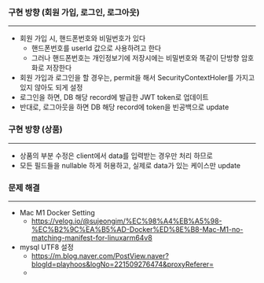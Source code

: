 ### 구현 방향 (회원 가입, 로그인, 로그아웃)

---

* 회원 가입 시, 핸드폰번호와 비밀번호가 있다
  * 핸드폰번호를 userId 값으로 사용하려고 한다
  * 그러나 핸드폰번호는 개인정보기에 저장시에는 비밀번호와 똑같이 단방향 암호화로 저장한다
* 회원 가입과 로그인을 할 경우는, permit을 해서 SecurityContextHoler를 가지고 있지 않아도 되게 설정
* 로그인을 하면, DB 해당 record에 발급한 JWT token로 업데이트
* 반대로, 로그아웃을 하면 DB 해당 record에 token을 빈공백으로 update

### 구현 방향 (상품)

---

* 상품의 부분 수정은 client에서 data를 입력받는 경우만 처리 하므로
* 모든 필드들을 nullable 하게 허용하고, 실제로 data가 있는 케이스만 update


### 문제 해결

---

* Mac M1 Docker Setting
  * https://velog.io/@sujeongim/%EC%98%A4%EB%A5%98-%EC%B2%9C%EA%B5%AD-Docker%ED%8E%B8-Mac-M1-no-matching-manifest-for-linuxarm64v8
* mysql UTF8 설정
  * https://m.blog.naver.com/PostView.naver?blogId=playhoos&logNo=221509276474&proxyReferer=
  * 